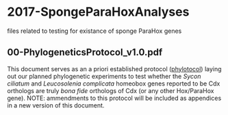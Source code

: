 # 2017-SpongeParaHoxAnalyses
files related to testing for existance of sponge ParaHox genes

## 00-PhylogeneticsProtocol_v1.0.pdf
This document serves as an a priori established protocol ([phylotocol](https://github.com/josephryan/phylotocol)) laying out our planned phylogenetic experiments to test whether the *Sycon ciliatum* and *Leucosolenia complicata* homeobox genes reported to be Cdx orthologs are truly *bona fide* orthologs of Cdx (or any other Hox/ParaHox gene). NOTE: ammendments to this protocol will be included as appendices in a new version of this document.
